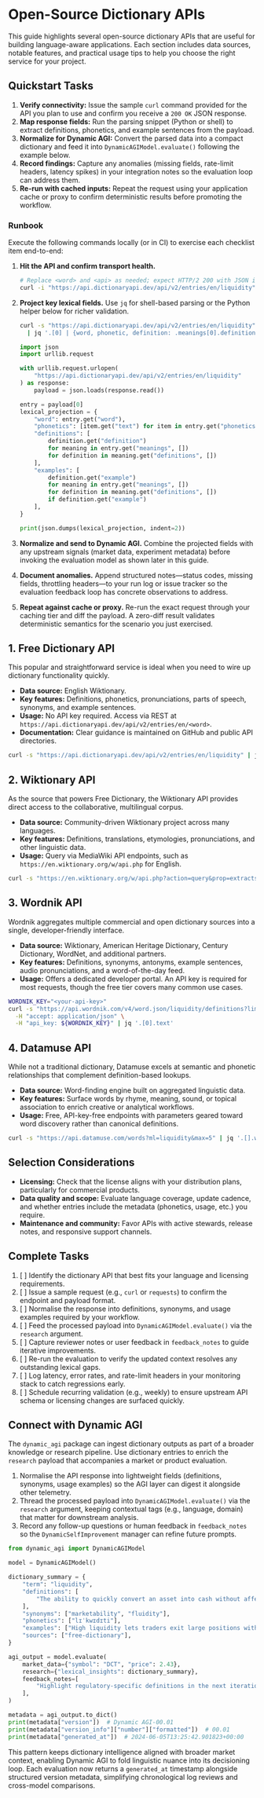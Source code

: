 # Open-Source Dictionary APIs

This guide highlights several open-source dictionary APIs that are useful for
building language-aware applications. Each section includes data sources,
notable features, and practical usage tips to help you choose the right service
for your project.

## Quickstart Tasks

1. **Verify connectivity:** Issue the sample `curl` command provided for the API
   you plan to use and confirm you receive a `200 OK` JSON response.
2. **Map response fields:** Run the parsing snippet (Python or shell) to extract
   definitions, phonetics, and example sentences from the payload.
3. **Normalize for Dynamic AGI:** Convert the parsed data into a compact
   dictionary and feed it into `DynamicAGIModel.evaluate()` following the
   example below.
4. **Record findings:** Capture any anomalies (missing fields, rate-limit
   headers, latency spikes) in your integration notes so the evaluation loop can
   address them.
5. **Re-run with cached inputs:** Repeat the request using your application
   cache or proxy to confirm deterministic results before promoting the
   workflow.

### Runbook

Execute the following commands locally (or in CI) to exercise each checklist
item end-to-end:

1. **Hit the API and confirm transport health.**

   ```bash
   # Replace <word> and <api> as needed; expect HTTP/2 200 with JSON in the body.
   curl -i "https://api.dictionaryapi.dev/api/v2/entries/en/liquidity" | head -n 5
   ```

2. **Project key lexical fields.** Use `jq` for shell-based parsing or the
   Python helper below for richer validation.

   ```bash
   curl -s "https://api.dictionaryapi.dev/api/v2/entries/en/liquidity" \
     | jq '.[0] | {word, phonetic, definition: .meanings[0].definitions[0].definition}'
   ```

   ```python
   import json
   import urllib.request

   with urllib.request.urlopen(
       "https://api.dictionaryapi.dev/api/v2/entries/en/liquidity"
   ) as response:
       payload = json.loads(response.read())

   entry = payload[0]
   lexical_projection = {
       "word": entry.get("word"),
       "phonetics": [item.get("text") for item in entry.get("phonetics", []) if item.get("text")],
       "definitions": [
           definition.get("definition")
           for meaning in entry.get("meanings", [])
           for definition in meaning.get("definitions", [])
       ],
       "examples": [
           definition.get("example")
           for meaning in entry.get("meanings", [])
           for definition in meaning.get("definitions", [])
           if definition.get("example")
       ],
   }

   print(json.dumps(lexical_projection, indent=2))
   ```

3. **Normalize and send to Dynamic AGI.** Combine the projected fields with any
   upstream signals (market data, experiment metadata) before invoking the
   evaluation model as shown later in this guide.

4. **Document anomalies.** Append structured notes—status codes, missing fields,
   throttling headers—to your run log or issue tracker so the evaluation
   feedback loop has concrete observations to address.

5. **Repeat against cache or proxy.** Re-run the exact request through your
   caching tier and diff the payload. A zero-diff result validates deterministic
   semantics for the scenario you just exercised.

## 1. Free Dictionary API

This popular and straightforward service is ideal when you need to wire up
dictionary functionality quickly.

- **Data source:** English Wiktionary.
- **Key features:** Definitions, phonetics, pronunciations, parts of speech,
  synonyms, and example sentences.
- **Usage:** No API key required. Access via REST at
  `https://api.dictionaryapi.dev/api/v2/entries/en/<word>`.
- **Documentation:** Clear guidance is maintained on GitHub and public API
  directories.

```bash
curl -s "https://api.dictionaryapi.dev/api/v2/entries/en/liquidity" | jq '.[0].meanings[0].definitions[0].definition'
```

## 2. Wiktionary API

As the source that powers Free Dictionary, the Wiktionary API provides direct
access to the collaborative, multilingual corpus.

- **Data source:** Community-driven Wiktionary project across many languages.
- **Key features:** Definitions, translations, etymologies, pronunciations, and
  other linguistic data.
- **Usage:** Query via MediaWiki API endpoints, such as
  `https://en.wiktionary.org/w/api.php` for English.

```bash
curl -s "https://en.wiktionary.org/w/api.php?action=query&prop=extracts&format=json&titles=liquidity" | jq '.query.pages[] | .title, .extract'
```

## 3. Wordnik API

Wordnik aggregates multiple commercial and open dictionary sources into a
single, developer-friendly interface.

- **Data source:** Wiktionary, American Heritage Dictionary, Century Dictionary,
  WordNet, and additional partners.
- **Key features:** Definitions, synonyms, antonyms, example sentences, audio
  pronunciations, and a word-of-the-day feed.
- **Usage:** Offers a dedicated developer portal. An API key is required for
  most requests, though the free tier covers many common use cases.

```bash
WORDNIK_KEY="<your-api-key>"
curl -s "https://api.wordnik.com/v4/word.json/liquidity/definitions?limit=1&includeRelated=false&sourceDictionaries=ahd" \
  -H "accept: application/json" \
  -H "api_key: ${WORDNIK_KEY}" | jq '.[0].text'
```

## 4. Datamuse API

While not a traditional dictionary, Datamuse excels at semantic and phonetic
relationships that complement definition-based lookups.

- **Data source:** Word-finding engine built on aggregated linguistic data.
- **Key features:** Surface words by rhyme, meaning, sound, or topical
  association to enrich creative or analytical workflows.
- **Usage:** Free, API-key-free endpoints with parameters geared toward word
  discovery rather than canonical definitions.

```bash
curl -s "https://api.datamuse.com/words?ml=liquidity&max=5" | jq '.[].word'
```

## Selection Considerations

- **Licensing:** Check that the license aligns with your distribution plans,
  particularly for commercial products.
- **Data quality and scope:** Evaluate language coverage, update cadence, and
  whether entries include the metadata (phonetics, usage, etc.) you require.
- **Maintenance and community:** Favor APIs with active stewards, release notes,
  and responsive support channels.

## Complete Tasks

1. [ ] Identify the dictionary API that best fits your language and licensing
       requirements.
2. [ ] Issue a sample request (e.g., `curl` or `requests`) to confirm the
       endpoint and payload format.
3. [ ] Normalise the response into definitions, synonyms, and usage examples
       required by your workflow.
4. [ ] Feed the processed payload into `DynamicAGIModel.evaluate()` via the
       `research` argument.
5. [ ] Capture reviewer notes or user feedback in `feedback_notes` to guide
       iterative improvements.
6. [ ] Re-run the evaluation to verify the updated context resolves any
       outstanding lexical gaps.
7. [ ] Log latency, error rates, and rate-limit headers in your monitoring stack
       to catch regressions early.
8. [ ] Schedule recurring validation (e.g., weekly) to ensure upstream API
       schema or licensing changes are surfaced quickly.

## Connect with Dynamic AGI

The `dynamic_agi` package can ingest dictionary outputs as part of a broader
knowledge or research pipeline. Use dictionary entries to enrich the `research`
payload that accompanies a market or product evaluation.

1. Normalise the API response into lightweight fields (definitions, synonyms,
   usage examples) so the AGI layer can digest it alongside other telemetry.
2. Thread the processed payload into `DynamicAGIModel.evaluate()` via the
   `research` argument, keeping contextual tags (e.g., language, domain) that
   matter for downstream analysis.
3. Record any follow-up questions or human feedback in `feedback_notes` so the
   `DynamicSelfImprovement` manager can refine future prompts.

```python
from dynamic_agi import DynamicAGIModel

model = DynamicAGIModel()

dictionary_summary = {
    "term": "liquidity",
    "definitions": [
        "The ability to quickly convert an asset into cash without affecting the price."
    ],
    "synonyms": ["marketability", "fluidity"],
    "phonetics": ["lɪˈkwɪdɪti"],
    "examples": ["High liquidity lets traders exit large positions without moving the market."],
    "sources": ["free-dictionary"],
}

agi_output = model.evaluate(
    market_data={"symbol": "DCT", "price": 2.43},
    research={"lexical_insights": dictionary_summary},
    feedback_notes=[
        "Highlight regulatory-specific definitions in the next iteration."
    ],
)

metadata = agi_output.to_dict()
print(metadata["version"])  # Dynamic AGI-00.01
print(metadata["version_info"]["number"]["formatted"])  # 00.01
print(metadata["generated_at"])  # 2024-06-05T13:25:42.901823+00:00
```

This pattern keeps dictionary intelligence aligned with broader market context,
enabling Dynamic AGI to fold linguistic nuance into its decisioning loop. Each
evaluation now returns a `generated_at` timestamp alongside structured version
metadata, simplifying chronological log reviews and cross-model comparisons.

